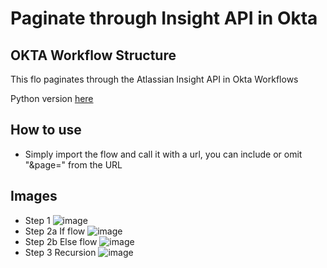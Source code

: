 # Paginate through Insight API in Okta

## OKTA Workflow Structure


This flo paginates through the Atlassian Insight API in Okta Workflows

Python version [here](https://github.com/pro4tlzz/ITSupportTools/blob/main/apis/insight/insight-paginate.py)

## How to use

- Simply import the flow and call it with a url, you can include or omit "&page=" from  the URL

## Images
- Step 1 ![image](https://user-images.githubusercontent.com/22709115/167098062-c3ce4e0e-258a-41df-b2c7-df62e2f974a9.png)
- Step 2a If flow ![image](https://user-images.githubusercontent.com/22709115/167098241-d6eae872-02ea-4fae-af81-5de92203ae9d.png)
- Step 2b Else flow ![image](https://user-images.githubusercontent.com/22709115/167098327-a99f80d4-757e-4a47-9ad3-a63e58ae67cc.png)
- Step 3 Recursion ![image](https://user-images.githubusercontent.com/22709115/167098375-bfc3c5c3-4b61-4959-907c-aebbee20e933.png)
